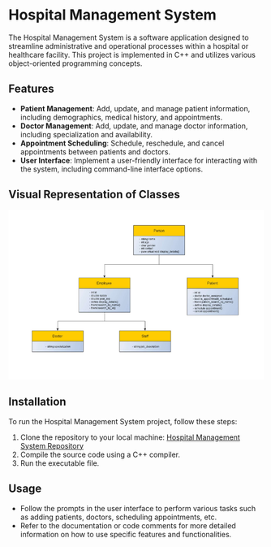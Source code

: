 # Hospital Management System

The Hospital Management System is a software application designed to streamline administrative and operational processes within a hospital or healthcare facility. This project is implemented in C++ and utilizes various object-oriented programming concepts.

## Features

- **Patient Management**: Add, update, and manage patient information, including demographics, medical history, and appointments.
- **Doctor Management**: Add, update, and manage doctor information, including specialization and availability.
- **Appointment Scheduling**: Schedule, reschedule, and cancel appointments between patients and doctors.
- **User Interface**: Implement a user-friendly interface for interacting with the system, including command-line interface options.

## Visual Representation of Classes

![Visual Representation of Classes](./Classes%20visual%20representation.png)

## Installation

To run the Hospital Management System project, follow these steps:

1. Clone the repository to your local machine: [Hospital Management System Repository](https://github.com/Hrishikesh-Mhaiskar/Hospital-Management-System.git)
2. Compile the source code using a C++ compiler.
3. Run the executable file.

## Usage

- Follow the prompts in the user interface to perform various tasks such as adding patients, doctors, scheduling appointments, etc.
- Refer to the documentation or code comments for more detailed information on how to use specific features and functionalities.